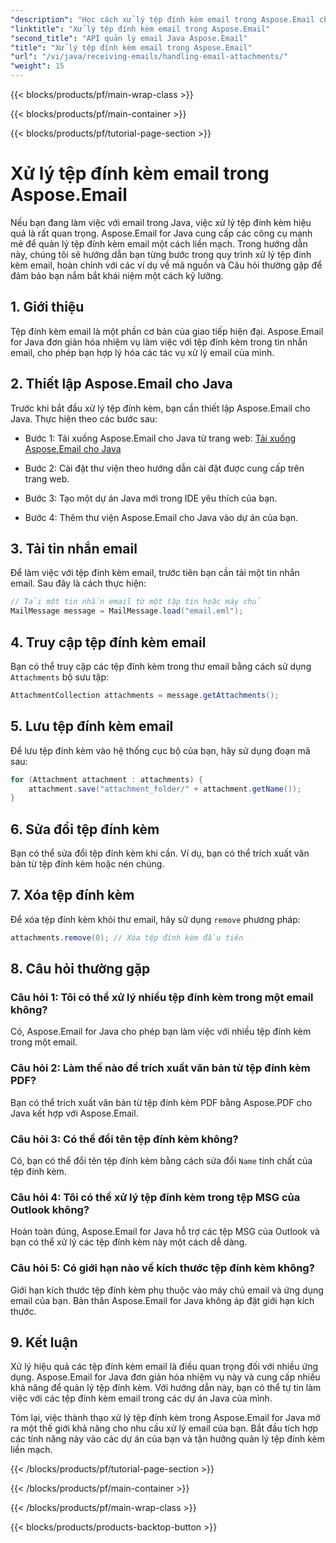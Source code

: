 ```yaml
---
"description": "Học cách xử lý tệp đính kèm email trong Aspose.Email cho Java. Hướng dẫn từng bước với mã nguồn và câu hỏi thường gặp để quản lý tệp đính kèm email hiệu quả."
"linktitle": "Xử lý tệp đính kèm email trong Aspose.Email"
"second_title": "API quản lý email Java Aspose.Email"
"title": "Xử lý tệp đính kèm email trong Aspose.Email"
"url": "/vi/java/receiving-emails/handling-email-attachments/"
"weight": 15
---
```


{{< blocks/products/pf/main-wrap-class >}}

{{< blocks/products/pf/main-container >}}

{{< blocks/products/pf/tutorial-page-section >}}

# Xử lý tệp đính kèm email trong Aspose.Email


Nếu bạn đang làm việc với email trong Java, việc xử lý tệp đính kèm hiệu quả là rất quan trọng. Aspose.Email for Java cung cấp các công cụ mạnh mẽ để quản lý tệp đính kèm email một cách liền mạch. Trong hướng dẫn này, chúng tôi sẽ hướng dẫn bạn từng bước trong quy trình xử lý tệp đính kèm email, hoàn chỉnh với các ví dụ về mã nguồn và Câu hỏi thường gặp để đảm bảo bạn nắm bắt khái niệm một cách kỹ lưỡng.

## 1. Giới thiệu

Tệp đính kèm email là một phần cơ bản của giao tiếp hiện đại. Aspose.Email for Java đơn giản hóa nhiệm vụ làm việc với tệp đính kèm trong tin nhắn email, cho phép bạn hợp lý hóa các tác vụ xử lý email của mình.

## 2. Thiết lập Aspose.Email cho Java

Trước khi bắt đầu xử lý tệp đính kèm, bạn cần thiết lập Aspose.Email cho Java. Thực hiện theo các bước sau:

- Bước 1: Tải xuống Aspose.Email cho Java từ trang web: [Tải xuống Aspose.Email cho Java](https://releases.aspose.com/email/java/)

- Bước 2: Cài đặt thư viện theo hướng dẫn cài đặt được cung cấp trên trang web.

- Bước 3: Tạo một dự án Java mới trong IDE yêu thích của bạn.

- Bước 4: Thêm thư viện Aspose.Email cho Java vào dự án của bạn.

## 3. Tải tin nhắn email

Để làm việc với tệp đính kèm email, trước tiên bạn cần tải một tin nhắn email. Sau đây là cách thực hiện:

```java
// Tải một tin nhắn email từ một tập tin hoặc máy chủ
MailMessage message = MailMessage.load("email.eml");
```

## 4. Truy cập tệp đính kèm email

Bạn có thể truy cập các tệp đính kèm trong thư email bằng cách sử dụng `Attachments` bộ sưu tập:

```java
AttachmentCollection attachments = message.getAttachments();
```

## 5. Lưu tệp đính kèm email

Để lưu tệp đính kèm vào hệ thống cục bộ của bạn, hãy sử dụng đoạn mã sau:

```java
for (Attachment attachment : attachments) {
    attachment.save("attachment_folder/" + attachment.getName());
}
```

## 6. Sửa đổi tệp đính kèm

Bạn có thể sửa đổi tệp đính kèm khi cần. Ví dụ, bạn có thể trích xuất văn bản từ tệp đính kèm hoặc nén chúng.

## 7. Xóa tệp đính kèm

Để xóa tệp đính kèm khỏi thư email, hãy sử dụng `remove` phương pháp:

```java
attachments.remove(0); // Xóa tệp đính kèm đầu tiên
```

## 8. Câu hỏi thường gặp

### Câu hỏi 1: Tôi có thể xử lý nhiều tệp đính kèm trong một email không?

Có, Aspose.Email for Java cho phép bạn làm việc với nhiều tệp đính kèm trong một email.

### Câu hỏi 2: Làm thế nào để trích xuất văn bản từ tệp đính kèm PDF?

Bạn có thể trích xuất văn bản từ tệp đính kèm PDF bằng Aspose.PDF cho Java kết hợp với Aspose.Email.

### Câu hỏi 3: Có thể đổi tên tệp đính kèm không?

Có, bạn có thể đổi tên tệp đính kèm bằng cách sửa đổi `Name` tính chất của tệp đính kèm.

### Câu hỏi 4: Tôi có thể xử lý tệp đính kèm trong tệp MSG của Outlook không?

Hoàn toàn đúng, Aspose.Email for Java hỗ trợ các tệp MSG của Outlook và bạn có thể xử lý các tệp đính kèm này một cách dễ dàng.

### Câu hỏi 5: Có giới hạn nào về kích thước tệp đính kèm không?

Giới hạn kích thước tệp đính kèm phụ thuộc vào máy chủ email và ứng dụng email của bạn. Bản thân Aspose.Email for Java không áp đặt giới hạn kích thước.

## 9. Kết luận

Xử lý hiệu quả các tệp đính kèm email là điều quan trọng đối với nhiều ứng dụng. Aspose.Email for Java đơn giản hóa nhiệm vụ này và cung cấp nhiều khả năng để quản lý tệp đính kèm. Với hướng dẫn này, bạn có thể tự tin làm việc với các tệp đính kèm email trong các dự án Java của mình.

Tóm lại, việc thành thạo xử lý tệp đính kèm trong Aspose.Email for Java mở ra một thế giới khả năng cho nhu cầu xử lý email của bạn. Bắt đầu tích hợp các tính năng này vào các dự án của bạn và tận hưởng quản lý tệp đính kèm liền mạch.

{{< /blocks/products/pf/tutorial-page-section >}}

{{< /blocks/products/pf/main-container >}}

{{< /blocks/products/pf/main-wrap-class >}}

{{< blocks/products/products-backtop-button >}}